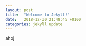```yaml
---
layout: post
title:  "Welcome to Jekyll!"
date:   2018-12-30 21:48:45 +0100
categories: jekyll update
---
```

ahoj
